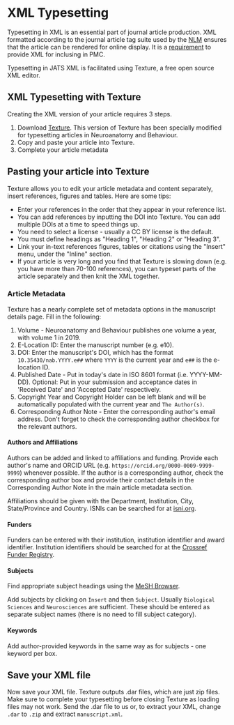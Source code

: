 # XML Typesetting

Typesetting in XML is an essential part of journal article production. XML formatted according to the journal article tag suite used by the [NLM](https://jats.nlm.nih.gov/) ensures that the article can be rendered for online display. It is a [requirement](https://www.ncbi.nlm.nih.gov/pmc/about/guidelines/#techqual) to provide XML for inclusing in PMC.

Typesetting in JATS XML is facilitated using Texture, a free open source XML editor.

## XML Typesetting with Texture

Creating the XML version of your article requires 3 steps.

1. Download [Texture](https://github.com/epistemehealth/texture/releases/tag/v3.01-nab). This version of Texture has been specially modified for typesetting articles in Neuroanatomy and Behaviour.
2. Copy and paste your article into Texture.
3. Complete your article metadata

## Pasting your article into Texture

Texture allows you to edit your article metadata and content separately, insert references, figures and tables. Here are some tips:

* Enter your references in the order that they appear in your reference list.
* You can add references by inputting the DOI into Texture. You can add multiple DOIs at a time to speed things up.
* You need to select a license - usually a CC BY license is the default.
* You must define headings as "Heading 1", "Heading 2" or "Heading 3".
* Link your in-text references figures, tables or citations using the "Insert" menu, under the "Inline" section.
* If your article is very long and you find that Texture is slowing down (e.g. you have more than 70-100 references), you can typeset parts of the article separately and then knit the XML together.

### Article Metadata

Texture has a nearly complete set of metadata options in the manuscript details page. Fill in the following:

1. Volume - Neuroanatomy and Behaviour publishes one volume a year, with volume 1 in 2019.
2. E-Location ID: Enter the manuscript number (e.g. e10).
3. DOI: Enter the manuscript's DOI, which has the format `10.35430/nab.YYYY.e##` where `YYYY` is the current year and `e##` is the e-location ID.
3. Published Date - Put in today's date in ISO 8601 format (i.e. YYYY-MM-DD). Optional: Put in your submission and acceptance dates in 'Received Date' and 'Accepted Date' respectively.
4. Copyright Year and Copyright Holder can be left blank and will be automatically populated with the current year and `The Author(s)`.
5. Corresponding Author Note - Enter the corresponding author's email address. Don't forget to check the corresponding author checkbox for the relevant authors.

#### Authors and Affiliations

Authors can be added and linked to affiliations and funding. Provide each author's name and ORCID URL (e.g. `https://orcid.org/0000-0009-9999-9999`) whenever possible. If the author is a corresponding author, check the corresponding author box and provide their contact details in the Corresponding Author Note in the main article metadata section.

Affiliations should be given with the Department, Institution, City, State/Province and Country. ISNIs can be searched for at [isni.org](https://www.isni.org).

#### Funders

Funders can be entered with their institution, institution identifier and award identifier. Institution identifiers should be searched for at the [Crossref Funder Registry](https://www.crossref.org/services/funder-registry/).

#### Subjects

Find appropriate subject headings using the [MeSH Browser](https://meshb.nlm.nih.gov/search).

Add subjects by clicking on `Insert` and then `Subject`. Usually `Biological Sciences` and `Neurosciences` are sufficient. These should be entered as separate subject names (there is no need to fill subject category).

#### Keywords

Add author-provided keywords in the same way as for subjects - one keyword per box. 

## Save your XML file

Now save your XML file. Texture outputs .dar files, which are just zip files. Make sure to complete your typesetting before closing Texture as loading files may not work. Send the .dar file to us or, to extract your XML, change `.dar` to `.zip` and extract `manuscript.xml`.
